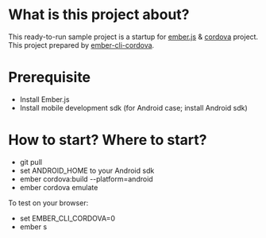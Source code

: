 # What is this project about?

This ready-to-run sample project is a startup for [ember.js](www.emberjs.com) & [cordova](https://cordova.apache.org/) project.
This project prepared by [ember-cli-cordova](https://github.com/poetic/ember-cli-cordova).

# Prerequisite

* Install Ember.js
* Install mobile development sdk (for Android case; install Android sdk)

# How to start? Where to start?

* git pull <project>
* set ANDROID_HOME to your Android sdk
* ember cordova:build --platform=android
* ember cordova emulate

To test on your browser:

* set EMBER_CLI_CORDOVA=0
* ember s
